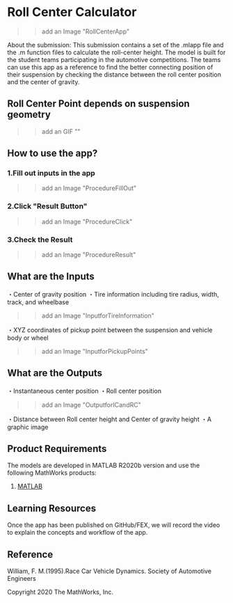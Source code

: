 # Roll Center Calculator

>> add an Image "RollCenterApp"

About the submission:
This submission contains a set of the .mlapp file and the .m function files to calculate the roll-center height.
The model is built for the student teams participating in the automotive competitions.
The teams can use this app as a reference to find the better connecting position of their suspension by checking the distance between the roll center position and the center of gravity.

## Roll Center Point depends on suspension geometry

>> add an GIF ""

## How to use the app?

### 1.Fill out inputs in the app

>> add an Image "ProcedureFillOut"

### 2.Click "Result Button"

>> add an Image "ProcedureClick"

### 3.Check the Result

>> add an Image "ProcedureResult"

## What are the Inputs
・Center of gravity position
・Tire information including tire radius, width, track, and wheelbase

>> add an Image "InputforTireInformation"

・XYZ coordinates of pickup point between the suspension and vehicle body or wheel

>> add an Image "InputforPickupPoints"

## What are the Outputs
・Instantaneous center position
・Roll center position

>> add an Image "OutputforICandRC"

・Distance between Roll center height and Center of gravity height
・A graphic image

## Product Requirements

The models are developed in MATLAB R2020b version and use the following MathWorks products:
1. [MATLAB](https://www.mathworks.com/products/matlab)


## Learning Resources
Once the app has been published on GitHub/FEX, we will record the video to explain the concepts and workflow of the app.

## Reference
William, F. M.(1995).Race Car Vehicle Dynamics. Society of Automotive Engineers

Copyright 2020 The MathWorks, Inc.
